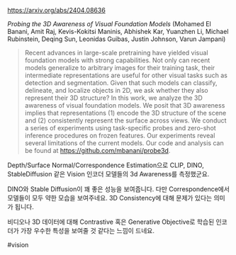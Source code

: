 https://arxiv.org/abs/2404.08636

*Probing the 3D Awareness of Visual Foundation Models* (Mohamed El Banani, Amit Raj, Kevis-Kokitsi Maninis, Abhishek Kar, Yuanzhen Li, Michael Rubinstein, Deqing Sun, Leonidas Guibas, Justin Johnson, Varun Jampani)

> Recent advances in large-scale pretraining have yielded visual foundation models with strong capabilities. Not only can recent models generalize to arbitrary images for their training task, their intermediate representations are useful for other visual tasks such as detection and segmentation. Given that such models can classify, delineate, and localize objects in 2D, we ask whether they also represent their 3D structure? In this work, we analyze the 3D awareness of visual foundation models. We posit that 3D awareness implies that representations (1) encode the 3D structure of the scene and (2) consistently represent the surface across views. We conduct a series of experiments using task-specific probes and zero-shot inference procedures on frozen features. Our experiments reveal several limitations of the current models. Our code and analysis can be found at https://github.com/mbanani/probe3d.

Depth/Surface Normal/Correspondence Estimation으로 CLIP, DINO, StableDiffusion 같은 Vision 인코더 모델들의 3d Awareness를 측정했군요.

DINO와 Stable Diffusion이 꽤 좋은 성능을 보여줍니다. 다만 Correspondence에서 모델들이 모두 약한 모습을 보여주네요. 3D Consistency에 대해 문제가 있다는 의미가 됩니다.

비디오나 3D 데이터에 대해 Contrastive 혹은 Generative Objective로 학습된 인코더가 가장 우수한 특성을 보여줄 것 같다는 느낌이 드네요.

#vision 
